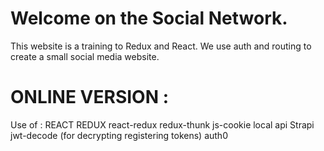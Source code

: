 # Welcome on the Social Network.
This website is a training to Redux and React. 
We use auth and routing to create a small social media website.

# ONLINE VERSION :


Use of :
REACT
REDUX
react-redux
redux-thunk
js-cookie
local api Strapi
jwt-decode (for decrypting registering tokens)
auth0